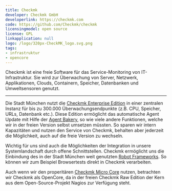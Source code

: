 ```yaml
---
title: Checkmk
developer: Checkmk GmbH
developerlink: https://checkmk.com
code: https://github.com/Checkmk/checkmk
licensingmodel: open source
license: GPL
linkapplication: null
logo: /logo/320px-CheckMK_logo.svg.png
tags:
- infrastruktur
- opencore
---
```

Checkmk ist eine freie Software für das Service-Monitoring von IT-Infrastruktur.
Sie wird zur Überwachung von Server, Netzwerk, Applikationen, Clouds, Containern, Speicher, Datenbanken und Umweltsensoren genutzt.

---

Die Stadt München nutzt die [Checkmk Enterprise Edition](https://checkmk.com/pricing) in einer zentralen Instanz für bis zu 300.000 Überwachungsendpunkte (z.B. CPU, Speicher, URLs, Datenbank etc.). Diese Edition ermöglicht das automatische Agent Update mit Hilfe der [Agent Bakery](https://docs.checkmk.com/latest/de/wato_monitoringagents.html#bakery), so wie viele andere Funktionen, welche wir in der freien Version selbst umsetzen müssten. So sparen wir intern Kapazitäten und nutzen den Service von Checkmk, behalten aber jederzeit die Möglichkeit, auch auf die freie Version zu wechseln.

Wichtig für uns sind auch die Möglichkeiten der Integration in unsere Systemlandschaft durch offene Schnittstellen. Checkmk ermöglicht uns die Einbindung des in der Stadt München weit genutzten [Robot Frameworks](./robotframework). So können wir zum Beispiel Browsertests direkt in Checkmk verarbeiten.

Auch wenn wir den properitären [Checkmk Micro Core](https://docs.checkmk.com/latest/de/cmc.html) nutzen, betrachten wir Checkmk als OpenCore, da in der freien Checkmk Raw Edition der Kern aus dem Open-Source-Projekt Nagios zur Verfügung steht.
